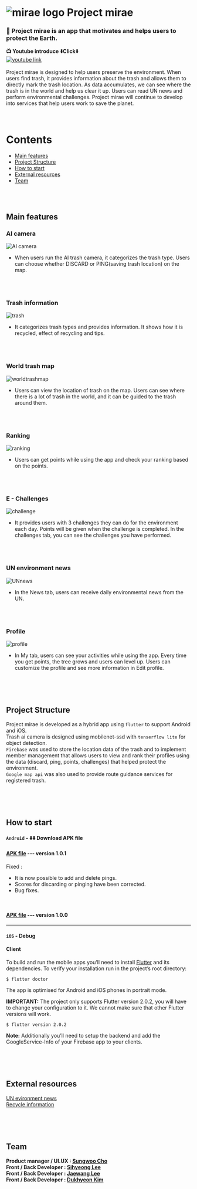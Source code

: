 # ![mirae logo](https://github.com/Sungwooo/mirae/blob/main/readme%20image/mirae%20readme%20logo.png?raw=true)    Project mirae


### 🌱 Project mirae is an app that motivates and helps users to protect the Earth. <br/>

**📺 Youtube introduce ⬇️Click⬇️** <br/>
[![youtube link](https://github.com/Sungwooo/mirae/blob/main/readme%20image/youtube%20thumbnail.png?raw=true)](https://www.youtube.com/watch?v=nx7B3li-cfs)
<br/><br/>
Project mirae is designed to help users preserve the environment. 
When users find trash, it provides information about the trash and allows them to directly mark the trash location. As data accumulates, we can see where the trash is in the world and help us clear it up. Users can read UN news and perform environmental challenges. 
Project mirae will continue to develop into services that help users work to save the planet. 
<br/><br/><br/>



# Contents

- [Main features](#main-features)
- [Project Structure](#project-Structure)
- [How to start](#how-to-start)
- [External resources](#external-resources)
- [Team](#team)


<br/><br/>

## Main features

### AI camera

![AI camera](https://github.com/Sungwooo/mirae/blob/main/readme%20image/ai%20camera%20readme.png?raw=true)

- When users run the AI trash camera, it categorizes the trash type. Users can choose whether DISCARD or PING(saving trash location) on the map.

<br/><br/>

### Trash information

![trash](https://github.com/Sungwooo/mirae/blob/main/readme%20image/trash%20readme.png?raw=true)


- It categorizes trash types and provides information. It shows how it is recycled, effect of recycling and tips.

<br/><br/>

### World trash map

![worldtrashmap](https://github.com/Sungwooo/mirae/blob/main/readme%20image/map%20info%20readme.png?raw=true)

- Users can view the location of trash on the map. Users can see where there is a lot of trash in the world, and it can be guided to the trash around them.

<br/><br/>

### Ranking

![ranking](https://github.com/Sungwooo/mirae/blob/main/readme%20image/worldmap%20readme.png?raw=true)

- Users can get points while using the app and check your ranking based on the points.

<br/><br/>

### E - Challenges

![challenge](https://github.com/Sungwooo/mirae/blob/main/readme%20image/challenge%20readme.png?raw=true)

- It provides users with 3 challenges they can do for the environment each day. Points will be given when the challenge is completed. In the challenges tab, you can see the challenges you have performed.

<br/><br/>

### UN environment news

![UNnews](https://github.com/Sungwooo/mirae/blob/main/readme%20image/news%20readme.png?raw=true)

- In the News tab, users can receive daily environmental news from the UN.

<br/><br/>

### Profile

![profile](https://github.com/Sungwooo/mirae/blob/main/readme%20image/my%20readme.png?raw=true)

- In My tab, users can see your activities while using the app. Every time you get points, the tree grows and users can level up. Users can customize the profile and see more information in Edit profile.

<br/><br/><br/>

## Project Structure


Project mirae is developed as a hybrid app using `flutter` to support Android and iOS. <br/>
Trash ai camera is designed using mobilenet-ssd with `tenserflow lite` for object detection. <br/>
`Firebase` was used to store the location data of the trash and to implement member management that allows users to view and rank their profiles using the data (discard, ping, points, challenges) that helped protect the environment. <br/>
`Google map api` was also used to provide route guidance services for registered trash.

<br/><br/><br/>

## How to start


#### `Android` - ⬇️⬇️ Download APK file
#### [APK file](https://raw.githubusercontent.com/Sungwooo/mirae/main/release/mirae(1.0.1).apk) --- version 1.0.1
Fixed : 
- It is now possible to add and delete pings.
- Scores for discarding or pinging have been corrected.
- Bug fixes.
<br/>

#### [APK file](https://raw.githubusercontent.com/Sungwooo/mirae/main/release/mirae(1.0.0).apk) --- version 1.0.0


----


#### `iOS`  - Debug

#### **Client**

To build and run the mobile apps you’ll need to install [Flutter](https://flutter.dev/) and its dependencies. To verify your installation run in the project’s root directory:**‌**

```
$ flutter doctor

```

The app is optimised for Android and iOS phones in portrait mode.

**IMPORTANT:** The project only supports Flutter version 2.0.2, you will have to change your configuration to it. We cannot make sure that other Flutter versions will work.

```
$ flutter version 2.0.2

```

**Note:** Additionally you’ll need to setup the backend and add the GoogleService-Info of your Firebase app to your clients.

<br/><br/><br/>

## External resources


[UN evironment news](https://news.un.org/en/news/topic/climate-change)<br/>
[Recycle information](https://www.recyclenow.com)

<br/><br/><br/>

## Team


**Product manager / UI.UX : [Sungwoo Cho](https://github.com/Sungwooo)**<br/>
**Front / Back Developer : [Sihyeong Lee](https://github.com/mukjo96)**<br/>
**Front / Back Developer : [Jaewang Lee](https://github.com/JaeWangL)**<br/>
**Front / Back Developer : [Dukhyeon Kim](https://github.com/Kim-deokhyeon)**
